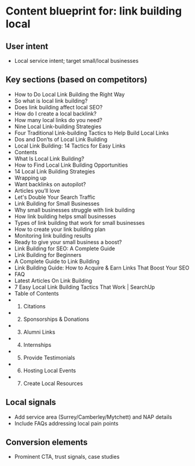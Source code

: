 # Content blueprint for: link building local

## User intent
- Local service intent; target small/local businesses

## Key sections (based on competitors)
- How to Do Local Link Building the Right Way
- So what is local link building?
- Does link building affect local SEO?
- How do I create a local backlink?
- How many local links do you need?
- Nine Local Link-building Strategies
- Four Traditional Link-building Tactics to Help Build Local Links
- Dos and Don’ts of Local Link Building
- Local Link Building: 14 Tactics for Easy Links
- Contents
- What Is Local Link Building?
- How to Find Local Link Building Opportunities
- 14 Local Link Building Strategies
- Wrapping up
- Want backlinks on autopilot?
- Articles you’ll love
- Let's Double Your Search Traffic
- Link Building for Small Businesses
- Why small businesses struggle with link building
- How link building helps small businesses
- Types of link building that work for small businesses
- How to create your link building plan
- Monitoring link building results
- Ready to give your small business a boost?
- Link Building for SEO: A Complete Guide
- Link Building for Beginners
- A Complete Guide to Link Building
- Link Building Guide: How to Acquire & Earn Links That Boost Your SEO
- FAQ
- Latest Articles On Link Building
- 7 Easy Local Link Building Tactics That Work | SearchUp
- Table of Contents
- 1. Citations
- 2. Sponsorships & Donations
- 3. Alumni Links
- 4. Internships
- 5. Provide Testimonials
- 6. Hosting Local Events
- 7. Create Local Resources

## Local signals
- Add service area (Surrey/Camberley/Mytchett) and NAP details
- Include FAQs addressing local pain points

## Conversion elements
- Prominent CTA, trust signals, case studies